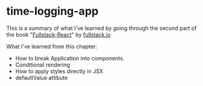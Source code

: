 # time-logging-app
This is a summary of what I've learned by going through the second part of the book "[Fullstack-React](https://www.fullstackreact.com/)" by [fullstack.io](https://www.fullstack.io/)

What I've learned from this chapter:

- How to break Application into components.
- Conditional rendering
- How to apply styles directly in JSX
- defaultValue attibute

